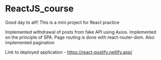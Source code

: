 # ReactJS_course

Good day to all!!
This is a mini project for React practice

Implemented withdrawal of posts from fake API using Axios.
Implemented on the principle of SPA. Page routing is done with react-router-dom. Also implemented pagination

Link to deployed application - https://react-postify.netlify.app/
